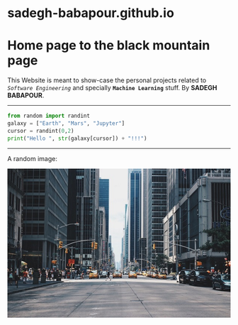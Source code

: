 # sadegh-babapour.github.io
# Home page to the black mountain page

This Website is meant to show-case the personal projects related to *```Software Engineering```* and specially **```Machine Learning```** stuff.
By **SADEGH BABAPOUR**.


--------------------------------------------------
```python
from random import randint
galaxy = ["Earth", "Mars", "Jupyter"]
cursor = randint(0,2)
print("Hello ", str(galaxy[cursor]) + "!!!")
```

--------------------------------------------------
A random image: 


![alt text](https://raw.githubusercontent.com/sadegh-babapour/sadegh-babapour.github.io/master/assets/images/urban.png "Urban area")
